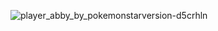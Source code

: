 ![player_abby_by_pokemonstarversion-d5crhln](https://user-images.githubusercontent.com/19824877/47616579-efe77480-da8c-11e8-960b-442e191ed35e.png)
